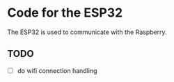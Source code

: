 # Code for the ESP32

The ESP32 is used to communicate with the Raspberry.

## TODO

- [ ] do wifi connection handling
